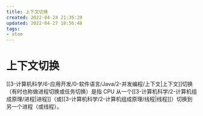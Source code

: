 ```yaml
---
title: 上下文切换
created: 2022-04-24 21:35:29
updated: 2022-04-27 18:56:48
tags: 
- atom
---
```

# 上下文切换

[[3-计算机科学/6-应用开发/0-软件语言/Java/2-并发编程/上下文|上下文]]切换（有时也称做进程切换或任务切换）是指 CPU 从一个[[3-计算机科学/2-计算机组成原理/进程|进程]]（或[[3-计算机科学/2-计算机组成原理/线程|线程]]）切换到另一个进程（或线程）。